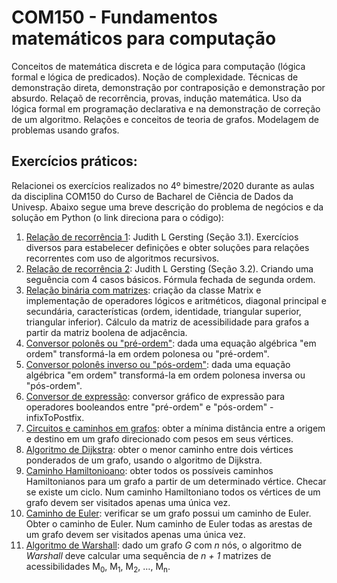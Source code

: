 # COM150 - Fundamentos matemáticos para computação

Conceitos de matemática discreta e de lógica para computação (lógica formal e lógica de predicados). Noção de complexidade. Técnicas de demonstração direta, demonstração por contraposição e demonstração por absurdo. Relaçaõ de recorrência, provas, indução matemática.
Uso da lógica formal em programação declarativa e na demonstração de correção de um algoritmo.
Relações e conceitos de teoria de grafos. Modelagem de problemas usando grafos. 

## Exercícios práticos:

Relacionei os exercícios realizados no 4º bimestre/2020 durante as aulas da disciplina COM150 do Curso de Bacharel de Ciência de Dados da Univesp. Abaixo segue uma breve descrição do problema de negócios e da solução em Python (o link direciona para o código):

1. [Relação de recorrência 1](Sem4_Recorrencia.py): Judith L Gersting (Seção 3.1). Exercícios diversos para estabelecer definições e obter soluções para relações recorrentes com uso de algoritmos recursivos.
2. [Relação de recorrência 2](Sem4_formula_fechada_2_ordem.py): Judith L Gersting (Seção 3.2). Criando uma seguência com 4 casos básicos. Fórmula fechada de segunda ordem.
3. [Relação binária com matrizes](Sem5_Matriz.py): criação da classe Matrix e implementação de operadores lógicos e aritméticos, diagonal principal e secundária, características (ordem, identidade, triangular superior, triangular inferior). Cálculo da matriz de acessibilidade para grafos a partir da matriz boolena  de adjacência.
4. [Conversor polonês ou "pré-ordem"](Sem6_infix_to_postfix.py): dada uma equação algébrica "em ordem" transformá-la em ordem polonesa ou "pré-ordem".
5. [Conversor polonês inverso ou "pós-ordem"](Sem6_toRpn.py): dada uma equação algébrica "em ordem" transformá-la em ordem polonesa inversa ou "pós-ordem".
6. [Conversor de expressão](Sem6_preprocessExpression.py): conversor gráfico de expressão para operadores booleandos entre "pré-ordem" e "pós-ordem" - infixToPostfix.
7. [Circuitos e caminhos em grafos](Sem7_Circuitos_e_caminhos.py): obter a mínima distância entre a origem e destino em um grafo direcionado com pesos em seus vértices.  
8. [Algoritmo de Dijkstra](Sem7_Dijkstra.py): obter o menor caminho entre dois vértices ponderados de um grafo, usando o algoritmo de Dijkstra.
9. [Caminho Hamiltonioano](Sem7_Hamiltoniano.py): obter todos os possíveis caminhos Hamiltonianos para um grafo a partir de um determinado vértice. Checar se existe um ciclo. Num caminho Hamiltoniano todos os vértices de um grafo devem ser visitados apenas uma única vez.
10. [Caminho de Euler](Sem7_Euler.py): verificar se um grafo possui um caminho de Euler. Obter o caminho de Euler. Num caminho de Euler todas as arestas de um grafo devem ser visitados apenas uma única vez.
11. [Algoritmo de Warshall](Sem7_Warshall.py): dado um grafo _G_ com _n_ nós, o algoritmo de _Warshall_ deve calcular uma sequência de _n + 1_ matrizes de acessibilidades M<sub>0</sub>, M<sub>1</sub>, M<sub>2</sub>, …, M<sub>n</sub>.
